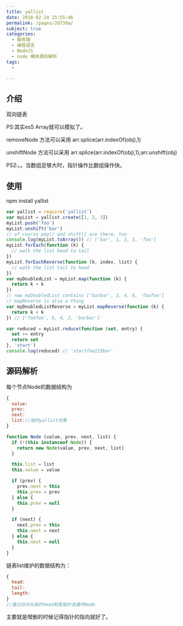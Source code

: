 ```yaml
---
title: yallist
date: 2018-02-24 15:55:46
permalink: /pages/2d739a/
subject: true
categories:
  - 服务端
  - 编程语言
  - NodeJS
  - node 模块源码解析
tags:
  - 

---
```

## 介绍

双向链表

PS:其实es5 Array就可以模拟了。

removeNode 方法可以采用 arr.splice(arr.indexOf(obj),1)

unshiftNode 方法可以采用 arr.splice(arr.indexOf(obj),1);arr.unshift(obj)

PS2:。。当数组足够大时，指针操作比数组操作快。

## 使用

npm install yallist

```javascript
var yallist = require('yallist')
var myList = yallist.create([1, 2, 3])
myList.push('foo')
myList.unshift('bar')
// of course pop() and shift() are there, too
console.log(myList.toArray()) // ['bar', 1, 2, 3, 'foo']
myList.forEach(function (k) {
  // walk the list head to tail
})
myList.forEachReverse(function (k, index, list) {
  // walk the list tail to head
})
var myDoubledList = myList.map(function (k) {
  return k + k
})
// now myDoubledList contains ['barbar', 2, 4, 6, 'foofoo']
// mapReverse is also a thing
var myDoubledListReverse = myList.mapReverse(function (k) {
  return k + k
}) // ['foofoo', 6, 4, 2, 'barbar']

var reduced = myList.reduce(function (set, entry) {
  set += entry
  return set
}, 'start')
console.log(reduced) // 'startfoo123bar'
```

## 源码解析

每个节点Node的数据结构为

```js
{
  value:
  prev:
  next:
  list://指向yallist对象
}

function Node (value, prev, next, list) {
  if (!(this instanceof Node)) {
    return new Node(value, prev, next, list)
  }

  this.list = list
  this.value = value

  if (prev) {
    prev.next = this
    this.prev = prev
  } else {
    this.prev = null
  }

  if (next) {
    next.prev = this
    this.next = next
  } else {
    this.next = null
  }
}
```

链表list维护的数据结构为：
```js
{
  head:
  tail:
  length:
}
//通过访问头指针head和尾指针去操作Node
```

主要就是增删的时候记得指针的指向就好了。